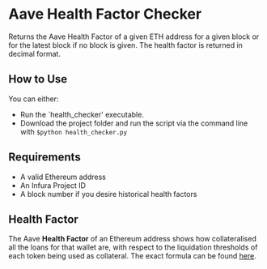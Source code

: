# Aave Health Factor Checker

Returns the Aave Health Factor of a given ETH address for a given block or for the latest block if no block is given.
The health factor is returned in decimal format.

## How to Use

You can either:
- Run the `health_checker' executable.
- Download the project folder and run the script via the command line with `$python health_checker.py`

## Requirements
- A valid Ethereum address
- An Infura Project ID
- A block number if you desire historical health factors


## Health Factor
The Aave **Health Factor** of an Ethereum address shows how collateralised all the loans for that wallet are, with respect to the liquidation thresholds of each token being used as collateral. The exact formula can be found [here](https://docs.aave.com/risk/asset-risk/risk-parameters#health-factor).
